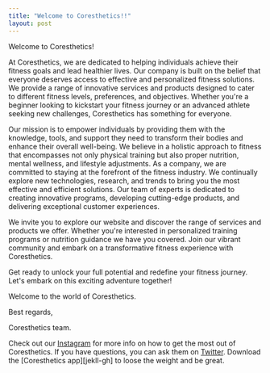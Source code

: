 ```yaml
---
title: "Welcome to Coresthetics!!"
layout: post
---
```


Welcome to Coresthetics!

At Coresthetics, we are dedicated to helping individuals achieve their fitness goals and lead healthier lives. Our company is built on the belief that everyone deserves access to effective and personalized fitness solutions. We provide a range of innovative services and products designed to cater to different fitness levels, preferences, and objectives. Whether you're a beginner looking to kickstart your fitness journey or an advanced athlete seeking new challenges, Coresthetics has something for everyone.

Our mission is to empower individuals by providing them with the knowledge, tools, and support they need to transform their bodies and enhance their overall well-being. We believe in a holistic approach to fitness that encompasses not only physical training but also proper nutrition, mental wellness, and lifestyle adjustments. As a company, we are committed to staying at the forefront of the fitness industry. We continually explore new technologies, research, and trends to bring you the most effective and efficient solutions. Our team of experts is dedicated to creating innovative programs, developing cutting-edge products, and delivering exceptional customer experiences.

We invite you to explore our website and discover the range of services and products we offer. Whether you're interested in personalized training programs or nutrition guidance we have you covered. Join our vibrant community and embark on a transformative fitness experience with Coresthetics.

Get ready to unlock your full potential and redefine your fitness journey. Let's embark on this exciting adventure together!

Welcome to the world of Coresthetics.

Best regards,

Coresthetics team.

Check out our [Instagram][jekyll-docs] for more info on how to get the most out of Coresthetics. If you have questions, you can ask them on [Twitter][jekyll-talk].
Download the [Coresthetics app][jekll-gh] to loose the weight and be great.

[jekyll-docs]: http://instagram.com/coresthetics
[jekyll-gh]:   https://play.google.com/store/search?q=coresthetics&c=apps
[jekyll-talk]: https://twitter.com/coresthetics
